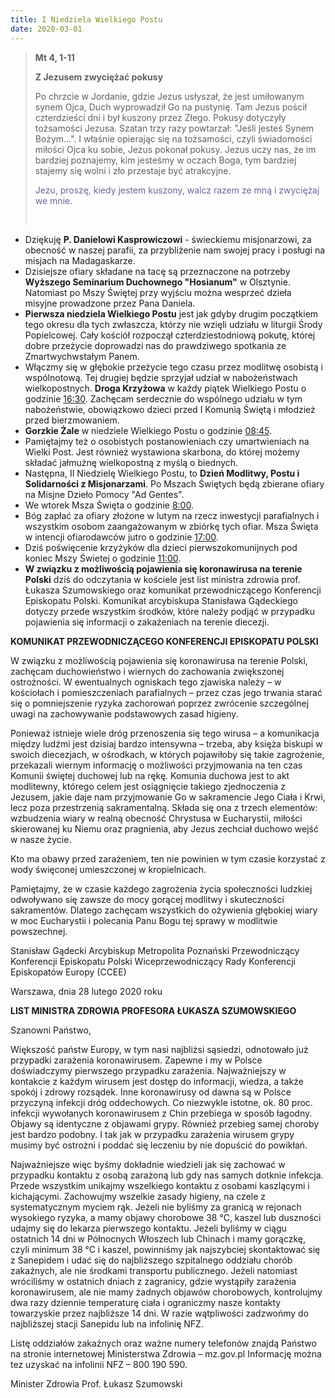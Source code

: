 ```yaml
---
title: I Niedziela Wielkiego Postu
date: 2020-03-01
---
```


> **Mt 4, 1-11**
>
> **Z Jezusem zwyciężać pokusy**
>
> Po chrzcie w Jordanie, gdzie Jezus usłyszał, że jest umiłowanym synem Ojca, Duch wyprowadził Go na pustynię. Tam Jezus pościł czterdzieści dni i był kuszony przez Złego. Pokusy dotyczyły tożsamości Jezusa. Szatan trzy razy powtarzał: "Jeśli jesteś Synem Bożym...". I właśnie opierając się na tożsamości, czyli świadomości miłości Ojca ku sobie, Jezus pokonał pokusy. Jezus uczy nas, że im bardziej poznajemy, kim jesteśmy w oczach Boga, tym bardziej stajemy się wolni i zło przestaje być atrakcyjne.
>
> <span style="color: #666699;">Jezu, proszę, kiedy jestem kuszony, walcz razem ze mną i zwyciężaj we mnie. </span>
>
> &nbsp;


- Dziękuję **P. Danielowi Kasprowiczowi** - świeckiemu misjonarzowi, za obecność w naszej parafii, za przybliżenie nam swojej pracy i posługi na misjach na Madagaskarze.
- Dzisiejsze ofiary składane na tacę są przeznaczone na potrzeby **Wyższego Seminarium Duchownego "Hosianum"** w Olsztynie. Natomiast po Mszy Świętej przy wyjściu można wesprzeć dzieła misyjne prowadzone przez Pana Daniela.
- **Pierwsza niedziela Wielkiego Postu** jest jak gdyby drugim początkiem tego okresu dla tych zwłaszcza, którzy nie wzięli udziału w liturgii Środy Popielcowej. Cały kościół rozpoczął czterdziestodniową pokutę, której dobre przeżycie doprowadzi nas do prawdziwego spotkania ze Zmartwychwstałym Panem.
- Włączmy się w głębokie przeżycie tego czasu przez modlitwę osobistą i wspólnotową. Tej drugiej będzie sprzyjał udział w nabożeństwach wielkopostnych. **Droga Krzyżowa** w każdy piątek Wielkiego Postu o godzinie <u>16:30</u>.  Zachęcam serdecznie do wspólnego udziału w tym nabożeństwie, obowiązkowo dzieci przed I Komunią Świętą i młodzież przed bierzmowaniem.
- **Gorzkie Żale** w niedziele Wielkiego Postu o godzinie <u>08:45</u>.
- Pamiętajmy też o osobistych postanowieniach czy umartwieniach na Wielki Post. Jest również wystawiona skarbona, do której możemy składać jałmużnę wielkopostną z myślą o biednych.
- Następna, II Niedzielę Wielkiego Postu, to **Dzień Modlitwy, Postu i Solidarności z Misjonarzami**. Po Mszach Świętych będą zbierane ofiary na Misjne Dzieło Pomocy "Ad Gentes".
- We wtorek Msza Święta o godzinie <u>8:00</u>.
- Bóg zapłać za ofiary złożone w lutym na rzecz inwestycji parafialnych i wszystkim osobom zaangażowanym w zbiórkę tych ofiar. Msza Święta w intencji ofiarodawców jutro o godzinie <u>17:00</u>.
- Dziś poświęcenie krzyżyków dla dzieci pierwszokomunijnych pod koniec Mszy Świetej o godzinie <u>11:00</u>.
- **W związku z możliwością pojawienia się koronawirusa na terenie Polski** dziś do odczytania w kościele jest list ministra zdrowia prof. Łukasza Szumowskiego oraz komunikat przewodniczącego Konferencji Episkopatu Polski. Komunikat arcybiskupa Stanisława Gądeckiego dotyczy przede wszystkim środków, które należy podjąć w przypadku pojawienia się informacji o zakażeniach na terenie diecezji.




**KOMUNIKAT PRZEWODNICZĄCEGO KONFERENCJI EPISKOPATU POLSKI**


W związku z możliwością pojawienia się koronawirusa na terenie Polski, zachęcam duchowieństwo i wiernych do zachowania zwiększonej ostrożności. W ewentualnych ogniskach tego zjawiska należy – w kościołach i pomieszczeniach parafialnych – przez czas jego trwania starać się o pomniejszenie ryzyka zachorowań poprzez zwrócenie szczególnej uwagi na zachowywanie podstawowych zasad higieny.

Ponieważ istnieje wiele dróg przenoszenia się tego wirusa – a komunikacja między ludźmi jest dzisiaj bardzo intensywna – trzeba, aby księża biskupi w swoich diecezjach, w ośrodkach, w których pojawiłoby się takie zagrożenie, przekazali wiernym informację o możliwości przyjmowania na ten czas Komunii świętej duchowej lub na rękę.
Komunia duchowa jest to akt modlitewny, którego celem jest osiągnięcie takiego zjednoczenia z Jezusem, jakie daje nam przyjmowanie Go w sakramencie Jego Ciała i Krwi, lecz poza przestrzenią sakramentalną. Składa się ona z trzech elementów: wzbudzenia wiary w realną obecność Chrystusa w Eucharystii, miłości skierowanej ku Niemu oraz pragnienia, aby Jezus zechciał duchowo wejść w nasze życie.

Kto ma obawy przed zarażeniem, ten nie powinien w tym czasie korzystać z wody święconej umieszczonej w kropielnicach.

Pamiętajmy, że w czasie każdego zagrożenia życia społeczności ludzkiej odwoływano się zawsze do mocy gorącej modlitwy i skuteczności sakramentów. Dlatego zachęcam wszystkich do ożywienia głębokiej wiary w moc Eucharystii i polecania Panu Bogu tej sprawy w modlitwie powszechnej.


Stanisław Gądecki
Arcybiskup Metropolita Poznański
Przewodniczący Konferencji Episkopatu Polski
Wiceprzewodniczący Rady Konferencji Episkopatów Europy (CCEE)

Warszawa, dnia 28 lutego 2020 roku




**LIST MINISTRA ZDROWIA PROFESORA ŁUKASZA SZUMOWSKIEGO**


Szanowni Państwo,

Większość państw Europy, w tym nasi najbliżsi sąsiedzi, odnotowało już przypadki zarażenia koronawirusem. Zapewne i my w Polsce doświadczymy pierwszego przypadku zarażenia.
Najważniejszy w kontakcie z każdym wirusem jest dostęp do informacji, wiedza, a także spokój i zdrowy rozsądek.
Inne koronawirusy od dawna są w Polsce przyczyną infekcji dróg oddechowych. Co niezwykle istotne, ok. 80 proc. infekcji wywołanych koronawirusem z Chin przebiega w sposób łagodny. Objawy są identyczne z objawami grypy. Również przebieg samej choroby jest bardzo podobny. I tak jak w przypadku zarażenia wirusem grypy musimy być ostrożni i poddać się leczeniu by nie dopuścić do powikłań.

Najważniejsze więc byśmy dokładnie wiedzieli jak się zachować w przypadku kontaktu z osobą zarażoną lub gdy nas samych dotknie infekcja. Przede wszystkim unikajmy wszelkiego kontaktu z osobami kaszlącymi i kichającymi. Zachowujmy wszelkie zasady higieny, na czele z systematycznym myciem rąk.
Jeżeli nie byliśmy za granicą w rejonach wysokiego ryzyka, a mamy objawy chorobowe 38 ℃, kaszel lub duszności udajmy się do lekarza pierwszego kontaktu.
Jeżeli byliśmy w ciągu ostatnich 14 dni w Północnych Włoszech lub Chinach i mamy gorączkę, czyli minimum 38 ℃ i kaszel, powinniśmy jak najszybciej skontaktować się z Sanepidem i udać się do najbliższego szpitalnego oddziału chorób zakaźnych, ale nie środkami transportu publicznego.
Jeżeli natomiast wróciliśmy w ostatnich dniach z zagranicy, gdzie wystąpiły zarażenia koronawirusem, ale nie mamy żadnych objawów chorobowych, kontrolujmy dwa razy dziennie temperaturę ciała i ograniczmy nasze kontakty towarzyskie przez najbliższe 14 dni. W razie wątpliwości zadzwońmy do najbliższej stacji Sanepidu lub na infolinię NFZ.

Listę oddziałów zakaźnych oraz ważne numery telefonów znajdą Państwo na stronie internetowej Ministerstwa Zdrowia – mz.gov.pl
Informację można tez uzyskać na infolinii NFZ – 800 190 590.

Minister Zdrowia
Prof. Łukasz Szumowski
